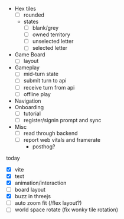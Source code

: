 - Hex tiles
  - [ ] rounded
  - states
    - [ ] blank/grey
    - [ ] owned territory
    - [ ] unselected letter
    - [ ] selected letter

- Game Board
  - [ ] layout

- Gameplay
  - [ ] mid-turn state
  - [ ] submit turn to api
  - [ ] receive turn from api
  - [ ] offline play

- Navigation
- Onboarding
  - [ ] tutorial
  - [ ] register/signin prompt and sync

- Misc
  - [ ] read through backend
  - [ ] report web vitals and framerate
    - posthog?


today
- [x] vite
- [x] text
- [x] animation/interaction
- [ ] board layout
- [x] buzz in threejs
- [ ] auto zoom fit (/flex layout?)
- [ ] world space rotate (fix wonky tile rotation)